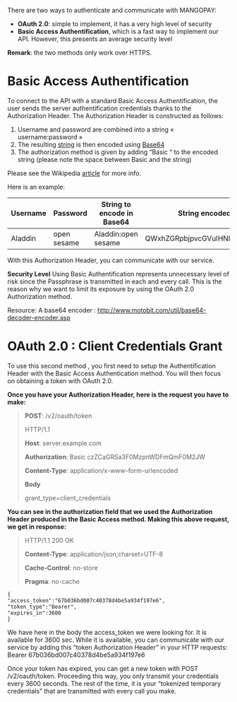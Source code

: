 There are two ways to authenticate and communicate with MANGOPAY:
* **OAuth 2.0**: simple to implement, it has a very high level of security
* **Basic Access Authentification**, which is a fast way to implement our API. However, this presents an average security level

**Remark**: the two methods only work over HTTPS.


# Basic Access Authentification

To connect to the API with a standard Basic Access Authentification, the user sends the server authentification credentials thanks to the Authorization Header. The Authorization Header is constructed as follows:

1. Username and password are combined into a string « username:password »
2. The resulting [string](https://en.wikipedia.org/wiki/String_literal) is then encoded using [Base64](https://en.wikipedia.org/wiki/Base64)
3. The authorization method is given by adding “Basic “ to the encoded string (please note the space between Basic and the string)

Please see the Wikipedia [article](https://en.wikipedia.org/wiki/Basic_access_authentication) for more info.

Here is an example:

| Username | Password | String to encode in Base64 | String encoded | Authorization Header |
| -------- | -------- | -------- | -------- | -------- |
| Aladdin     | open sesame      | Aladdin:open sesame     | QWxhZGRpbjpvcGVuIHNlc2FtZQ==      | Basic QWxhZGRpbjpvcGVuIHNlc2FtZQ==     |

With this Authorization Header, you can communicate with our service.

**Security Level**
Using Basic Authentification represents unnecessary level of risk since the Passphrase is transmitted in each and every call. This is the reason why we want to limit its exposure by using the OAuth 2.0 Authorization method.

Resource: A base64 encoder : http://www.motobit.com/util/base64-decoder-encoder.asp



# OAuth 2.0 : Client Credentials Grant

To use this second method , you first need to setup the Authentification Header with the Basic Access Authentication method. You will then focus on obtaining a token with OAuth 2.0.

**Once you have your Authorization Header, here is the request you have to make:**
> **POST**: /v2/oauth/token
> 
> HTTP/1.1
> 
> **Host**: server.example.com
> 
> **Authorization**: Basic czZCaGRSa3F0MzpnWDFmQmF0M2JW
> 
> **Content-Type**: application/x-www-form-urlencoded
> 
> **Body**
> 
> grant_type=client_credentials


**You can see in the authorization field that we used the Authorization Header produced in the Basic Access method. Making this above request, we get in response:**

> HTTP/1.1 200 OK
> 
> **Content-Type**: application/json;charset=UTF-8
> 
> **Cache-Control**: no-store
> 
> **Pragma**: no-cache

```
{
"access_token":"67b036bd007c40378d4be5a934f197e6",
"token_type":"Bearer",
"expires_in":3600
}
```

We have here in the body the access_token we were looking for. It is available for 3600 sec. While it is available, you can communicate with our service by adding this “token Authorization Header” in your HTTP requests:
Bearer 67b036bd007c40378d4be5a934f197e6

Once your token has expired, you can get a new token with POST /v2/oauth/token.  Proceeding this way, you only transmit your credentials every 3600 seconds. The rest of the time, it is your “tokenized temporary credentials” that are transmitted with every call you make.